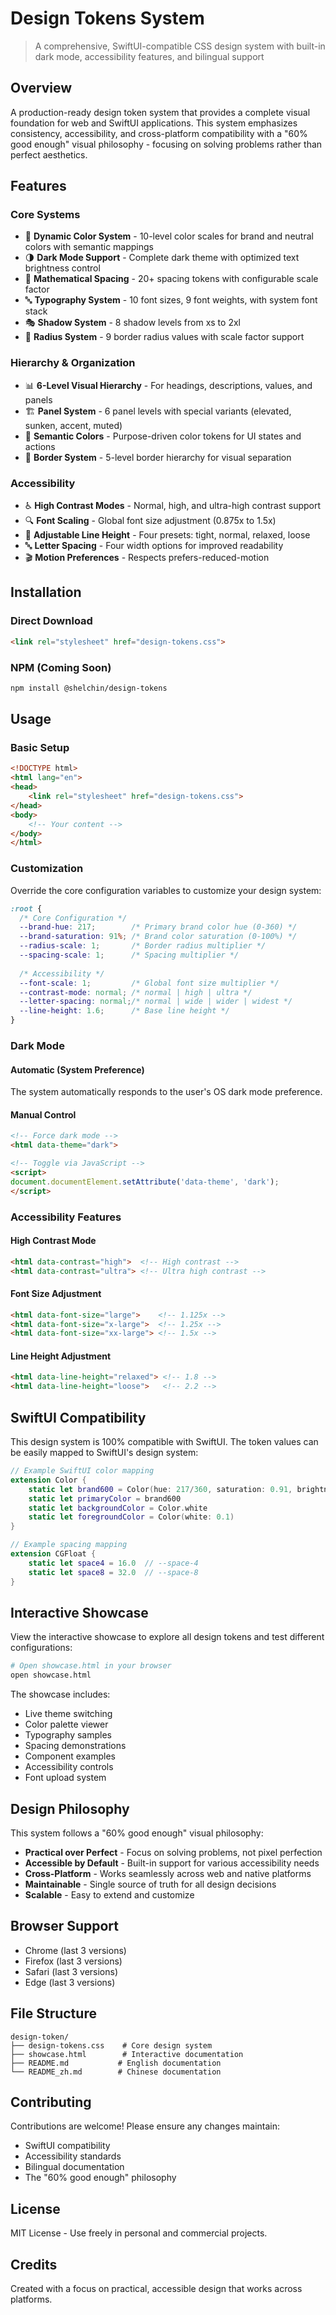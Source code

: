 # Design Tokens System

> A comprehensive, SwiftUI-compatible CSS design system with built-in dark mode, accessibility features, and bilingual support

## Overview

A production-ready design token system that provides a complete visual foundation for web and SwiftUI applications. This system emphasizes consistency, accessibility, and cross-platform compatibility with a "60% good enough" visual philosophy - focusing on solving problems rather than perfect aesthetics.

## Features

### Core Systems
- 🎨 **Dynamic Color System** - 10-level color scales for brand and neutral colors with semantic mappings
- 🌗 **Dark Mode Support** - Complete dark theme with optimized text brightness control
- 📐 **Mathematical Spacing** - 20+ spacing tokens with configurable scale factor
- 🔤 **Typography System** - 10 font sizes, 9 font weights, with system font stack
- 🎭 **Shadow System** - 8 shadow levels from xs to 2xl
- 🔘 **Radius System** - 9 border radius values with scale factor support

### Hierarchy & Organization
- 📊 **6-Level Visual Hierarchy** - For headings, descriptions, values, and panels
- 🏗️ **Panel System** - 6 panel levels with special variants (elevated, sunken, accent, muted)
- 🎯 **Semantic Colors** - Purpose-driven color tokens for UI states and actions
- 🔲 **Border System** - 5-level border hierarchy for visual separation

### Accessibility
- ♿ **High Contrast Modes** - Normal, high, and ultra-high contrast support
- 🔍 **Font Scaling** - Global font size adjustment (0.875x to 1.5x)
- 📏 **Adjustable Line Height** - Four presets: tight, normal, relaxed, loose
- 🔤 **Letter Spacing** - Four width options for improved readability
- 🎬 **Motion Preferences** - Respects prefers-reduced-motion

## Installation

### Direct Download
```html
<link rel="stylesheet" href="design-tokens.css">
```

### NPM (Coming Soon)
```sh
npm install @shelchin/design-tokens
```

## Usage

### Basic Setup
```html
<!DOCTYPE html>
<html lang="en">
<head>
    <link rel="stylesheet" href="design-tokens.css">
</head>
<body>
    <!-- Your content -->
</body>
</html>
```

### Customization
Override the core configuration variables to customize your design system:

```css
:root {
  /* Core Configuration */
  --brand-hue: 217;        /* Primary brand color hue (0-360) */
  --brand-saturation: 91%; /* Brand color saturation (0-100%) */
  --radius-scale: 1;       /* Border radius multiplier */
  --spacing-scale: 1;      /* Spacing multiplier */
  
  /* Accessibility */
  --font-scale: 1;         /* Global font size multiplier */
  --contrast-mode: normal; /* normal | high | ultra */
  --letter-spacing: normal;/* normal | wide | wider | widest */
  --line-height: 1.6;      /* Base line height */
}
```

### Dark Mode

#### Automatic (System Preference)
The system automatically responds to the user's OS dark mode preference.

#### Manual Control
```html
<!-- Force dark mode -->
<html data-theme="dark">

<!-- Toggle via JavaScript -->
<script>
document.documentElement.setAttribute('data-theme', 'dark');
</script>
```

### Accessibility Features

#### High Contrast Mode
```html
<html data-contrast="high">  <!-- High contrast -->
<html data-contrast="ultra"> <!-- Ultra high contrast -->
```

#### Font Size Adjustment
```html
<html data-font-size="large">    <!-- 1.125x -->
<html data-font-size="x-large">  <!-- 1.25x -->
<html data-font-size="xx-large"> <!-- 1.5x -->
```

#### Line Height Adjustment
```html
<html data-line-height="relaxed"> <!-- 1.8 -->
<html data-line-height="loose">   <!-- 2.2 -->
```

## SwiftUI Compatibility

This design system is 100% compatible with SwiftUI. The token values can be easily mapped to SwiftUI's design system:

```swift
// Example SwiftUI color mapping
extension Color {
    static let brand600 = Color(hue: 217/360, saturation: 0.91, brightness: 0.4)
    static let primaryColor = brand600
    static let backgroundColor = Color.white
    static let foregroundColor = Color(white: 0.1)
}

// Example spacing mapping
extension CGFloat {
    static let space4 = 16.0  // --space-4
    static let space8 = 32.0  // --space-8
}
```

## Interactive Showcase

View the interactive showcase to explore all design tokens and test different configurations:

```bash
# Open showcase.html in your browser
open showcase.html
```

The showcase includes:
- Live theme switching
- Color palette viewer
- Typography samples
- Spacing demonstrations
- Component examples
- Accessibility controls
- Font upload system

## Design Philosophy

This system follows a "60% good enough" visual philosophy:
- **Practical over Perfect** - Focus on solving problems, not pixel perfection
- **Accessible by Default** - Built-in support for various accessibility needs
- **Cross-Platform** - Works seamlessly across web and native platforms
- **Maintainable** - Single source of truth for all design decisions
- **Scalable** - Easy to extend and customize

## Browser Support

- Chrome (last 3 versions)
- Firefox (last 3 versions)
- Safari (last 3 versions)
- Edge (last 3 versions)

## File Structure

```
design-token/
├── design-tokens.css    # Core design system
├── showcase.html        # Interactive documentation
├── README.md           # English documentation
└── README_zh.md        # Chinese documentation
```

## Contributing

Contributions are welcome! Please ensure any changes maintain:
- SwiftUI compatibility
- Accessibility standards
- Bilingual documentation
- The "60% good enough" philosophy

## License

MIT License - Use freely in personal and commercial projects.

## Credits

Created with a focus on practical, accessible design that works across platforms.